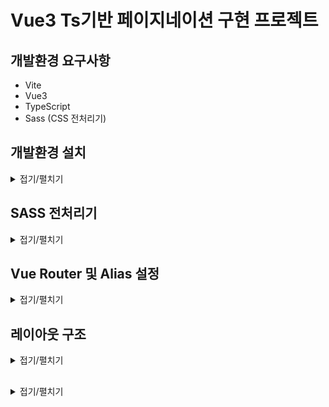 # Vue3 Ts기반 페이지네이션 구현 프로젝트

## 개발환경 요구사항
- Vite
- Vue3
- TypeScript
- Sass (CSS 전처리기)

## 개발환경 설치
<details>
<summary>접기/펼치기</summary>
<br>

- Vite 프로젝트 생성 명령어
  ```bash
  > npm create vite@latest
  ```

- 패키지 설치 확인 (y입력)
  ```bash
  Need to install the following packages:
    create-vite@6.5.0
  Ok to proceed? (y) y
  ```
  
- 프레임워크 선택 - Vue 
  ```bash
  │
  ◇  Project name:
  │  vue3-vite-9din-pagenation-ts
  │
  ◆  Select a framework:
  │  ○ Vanilla
  │  ● Vue
  │  ○ React
  │  ○ Preact
  │  ○ Lit
  │  ○ Svelte
  │  ○ Solid
  │  ○ Qwik
  │  ○ Angular
  │  ○ Marko
  │  ○ Others
  └
  ```
  
- 세부옵션 - 언어 TypeScript 선택  
  ```bash
  ◆  Select a variant:
  │  ● TypeScript
  │  ○ JavaScript
  │  ○ Official Vue Starter ↗
  │  ○ Nuxt ↗
  └
  ```

- 프로젝트 의존성 패키지 설치
  ```bash
  npm install
  ```

- Vite 개발 서버를 실행
  ```bash
  npm run dev
  ```

- 전체 내용
  ```bash
  > npm create vite@latest
  Need to install the following packages:
    create-vite@6.5.0
  Ok to proceed? (y) y
  │
  ◇  Project name:
  │  vue3-vite-9din-pagenation-ts
  │
  ◇  Select a framework:
  │  Vue
  │
  ◇  Select a variant:
  │  TypeScript
  │
  ◇  Scaffolding project in C:\Programming\workspace_vs\vue3-vite-9din-pagenation-ts...
  │
  └  Done. Now run:

    cd vue3-vite-9din-pagenation-ts
    npm install
    npm run dev
  ```  
</details>

## SASS 전처리기
<details>
<summary>접기/펼치기</summary>
<br>

- sass 패키지 전역 설치
  ```bash
  npm install -g sass
  ```

- App.vue 컴포넌트 scoped style css 적용
  ```vue
  <style scoped>
  .page {
    display: flex;
    align-items: center;
    justify-items: center;

    width: 100%;
    height: 100vh;

    background-color: black;
    color: white;
  }
  </style>
  ```

- 오류 발생
  ```
  [vite] Internal server error: Preprocessor dependency "sass-embedded" not found. Did you install it? Try `npm install -D sass-embedded`.
    Plugin: vite:css
    File: C:/Programming/workspace_vs/vue3-vite-9din-pagenation-ts/src/assets/styles/main.scss
        at loadPreprocessorPath (file:///C:/Programming/workspace_vs/vue3-vite-9din-pagenation-ts/node_modules/vite/dist/node/chunks/dep-DBxKXgDP.js:44262:13)
        at loadSassPackage (file:///C:/Programming/workspace_vs/vue3-vite-9din-pagenation-ts/node_modules/vite/dist/node/chunks/dep-DBxKXgDP.js:44277:19)
        at process (file:///C:/Programming/workspace_vs/vue3-vite-9din-pagenation-ts/node_modules/vite/dist/node/chunks/dep-DBxKXgDP.js:44553:27)
        at compileCSSPreprocessors (file:///C:/Programming/workspace_vs/vue3-vite-9din-pagenation-ts/node_modules/vite/dist/node/chunks/dep-DBxKXgDP.js:43590:34)
        at compileCSS (file:///C:/Programming/workspace_vs/vue3-vite-9din-pagenation-ts/node_modules/vite/dist/node/chunks/dep-DBxKXgDP.js:43634:38)
        at TransformPluginContext.handler (file:///C:/Programming/workspace_vs/vue3-vite-9din-pagenation-ts/node_modules/vite/dist/node/chunks/dep-DBxKXgDP.js:42965:17)
        at EnvironmentPluginContainer.transform (file:///C:/Programming/workspace_vs/vue3-vite-9din-pagenation-ts/node_modules/vite/dist/node/chunks/dep-DBxKXgDP.js:42295:19)
        at loadAndTransform (file:///C:/Programming/workspace_vs/vue3-vite-9din-pagenation-ts/node_modules/vite/dist/node/chunks/dep-DBxKXgDP.js:35735:49)
        at async viteTransformMiddleware (file:///C:/Programming/workspace_vs/vue3-vite-9din-pagenation-ts/node_modules/vite/dist/node/chunks/dep-DBxKXgDP.js:37250:24)
  ```

- 오류대응: sass 패키지 dev디펜던시 설치
  ```bash
  npm install --save-dev sass
  ```

</details>

## Vue Router 및 Alias 설정
<details>
<summary>접기/펼치기</summary>
<br>

- Vue Router 패키지 의존성 설치
  ```bash
  npm install vue-router@4
  ```

- src 디렉토리 하위에 `routes/index.ts` 파일을 구성한다.
  - 기존 js방식
    ```js
    import {createRouter, createWebHashHistory} from 'vue-router'
    const routes = [
      {
        path: '/',
        name: 'Home',
        component: () => import('@pages/index.vue')
      }
    ]
    const router = createRouter({
      history: createWebHashHistory(),
      routes,
    })
    export default router
    ```

  - ts방식
    ```ts
    import {createRouter, createWebHashHistory, RouteRecordRaw} from 'vue-router'
    const routes: Array<RouteRecordRaw> = [
      {
        path: '/',
        name: 'Home',
        component: () => import('@pages/index.vue')
      }
    ]
    const router = createRouter({
      history: createWebHashHistory(),
      routes,
    })
    export default router
    ```
    1. RouteRecordRaw 플러그인 import
    2. routes의 타입을 `Array<RouteRecordRaw>` 와 같이 배열 타입으로 타입 정의
    3. main.ts 파일에서 router import후 메소드 체이닝으로 use 등록
      ```ts
      import {createApp} from 'vue'
      import App from './App.vue'
      import router from './routes/index'
      createApp(App).use(router).mount('#app')
      ```
      
  - RouteRecordRaw 오류 발생
    ```
    'RouteRecordRaw' is a type and must be imported using a type-only import when 'verbatimModuleSyntax' is enabled.ts(1484)
    ```

  - 대응
    ```ts
    import {createRouter, createWebHashHistory} from 'vue-router'
    import type { RouteRecordRaw } from 'vue-router'
    const routes: Array<RouteRecordRaw> = [
      {
        path: '/',
        name: 'Home',
        component: () => import('@pages/index.vue')
      }
    ]
    const router = createRouter({
      history: createWebHashHistory(),
      routes,
    })
    export default router
    ```

  - vite-env.d.ts : .vue 확장자 파일들의 타입 정의 설정(생략 가능)
    ```ts
    /// <reference types="vite/client" />

    declare module '*.vue' {
      import type { DefineComponent } from "vue";

      const component: DefineComponent<{}, {}, any>
      
      export default component
    }
    ```

    - scss (css 전처리) 전역 적용 설정
      1. main.ts의 main.scss import 제거
      2. vite.config.ts - 전역 설정 등록
        - defineConfig - css 옵션 등록
          ```ts
          import { defineConfig } from 'vite'
          import vue from '@vitejs/plugin-vue'

          // https://vite.dev/config/
          export default defineConfig({
            plugins: [vue()],
            css: {
              preprocessorOptions: {
                scss: {
                  additionalData: `@import "./src/assets/styles/main.scss";`
                }
              }
            }
          })
          ```
      3. vite.config.ts - root 디렉토리 alias 설정
        - defineConfig - resolve 옵션 등록 (보통 ~나 @를 많이 사용함.)
          ```ts
          import { defineConfig } from 'vite'
          import vue from '@vitejs/plugin-vue'
          import { fileURLToPath, URL } from 'url'

          // https://vite.dev/config/
          export default defineConfig({
            plugins: [vue()],
            resolve: {
              alias: {
                '@': fileURLToPath(new URL('./src', import.meta.url)),
              }
            },
            css: {
              preprocessorOptions: {
                scss: {
                  additionalData: `@import "./src/assets/styles/main.scss";`
                }
              }
            }
          })
          ```

        - 이슈
          1. Cannot find module 'url' or its corresponding type declarations.ts(2307)
          2. Property 'url' does not exist on type 'ImportMeta'.ts(2339)
          - 대응
            ```
            npm install @types/node
            ```

      4. vite.config.ts - 잔여 alias 설정
        - defineConfig - resolve 옵션
          ```ts
          import { defineConfig } from 'vite'
          import vue from '@vitejs/plugin-vue'
          import { fileURLToPath, URL } from 'url'

          // https://vite.dev/config/
          export default defineConfig({
            plugins: [vue()],
            resolve: {
              alias: {
                '@': fileURLToPath(new URL('./src', import.meta.url)),
                '@apis': fileURLToPath(new URL('./src/apis', import.meta.url)),
                '@assets': fileURLToPath(new URL('./src/assets', import.meta.url)),
                '@components': fileURLToPath(new URL('./src/components', import.meta.url)),
                '@pages': fileURLToPath(new URL('./src/pages', import.meta.url)),
                '@routes': fileURLToPath(new URL('./src/routes', import.meta.url)),
                '@store': fileURLToPath(new URL('./src/store', import.meta.url)),
              }
            },
            css: {
              preprocessorOptions: {
                scss: {
                  additionalData: `@import "./src/assets/styles/main.scss";`
                }
              }
            }
          })
          ```
      5. tsconfig.json - alias js 컴파일 옵션 추가
        ```json
        {
          "compilerOptions": {
            "baseUrl": ".",
            "paths": {
              "@": ["src/*"],
              "@apis": ["src/apis/*"],
              "@assets": ["src/assets/*"],
              "@components": ["src/components/*"],
              "@pages": ["src/pages/*"],
              "@routes": ["src/routes/*"],
              "@store": ["src/store/*"],
            }
          }
        }
        ```
    - **이슈** : npm run dev로 node서버 기동시 아래와 같은 오류가 발생
      ```
      [plugin:vite:css] [sass] Can't find stylesheet to import.
        ╷
      1 │ @import "./src/assets/styles/main.scss";
        │         ^^^^^^^^^^^^^^^^^^^^^^^^^^^^^^^
        ╵
        src\pages\index.vue 1:9  root stylesheet
      C:/Programming/workspace_vs/vue3-vite-9din-pagenation-ts/src/pages/index.vue:1:9
      ```
    - **해결** : AI 활용으로 문제해결, vite.config.ts 파일에서 아래와같이 ./src 대신 @로 적용.
      ```ts
      export default defineConfig({
        plugins: [vue()],
        resolve: {
          alias: {
            '@': fileURLToPath(new URL('./src', import.meta.url)),
            '@apis': fileURLToPath(new URL('./src/apis', import.meta.url)),
            '@assets': fileURLToPath(new URL('./src/assets', import.meta.url)),
            '@components': fileURLToPath(new URL('./src/components', import.meta.url)),
            '@pages': fileURLToPath(new URL('./src/pages', import.meta.url)),
            '@routes': fileURLToPath(new URL('./src/routes', import.meta.url)),
            '@store': fileURLToPath(new URL('./src/store', import.meta.url)),
          }
        },
        css: {
          preprocessorOptions: {
            scss: {
              additionalData: `@import "@/assets/styles/main.scss";`
            }
          }
        }
      })
      ```


</details>

## 레이아웃 구조
<details>
<summary>접기/펼치기</summary>
<br>

### 컬러 헥사코드 정의
사용될 컬러 코드를 아래와 같이 미리 세팅 해 놓으면 전역에서 변수처럼 사용할 수 있기 때문에 편리해진다.
- [color.scss](src/assets/styles/color.scss)
  ```scss
  // COLOR WHITE
  $color-white-000: #ffffff;
  $color-white-100: #ffffff;

  // COLOR BLUE
  $color-blue-000: #1661a9;

  // COLOR BLACK
  $color-blakc-900: #000000;
  ```

### `MBC1961굴림` 폰트 import
1. 구글에 [눈누폰트](https://noonnu.cc/font_page/pick) 검색
2. 접속 후 MBC를 검색
3. `MBC1961굴림` 클릭
4. 우측 웹 폰트로 사용 영역의 font-face 코드를 복사
  ```
  @font-face {
    font-family: 'MBC1961GulimM';
    src: url('https://fastly.jsdelivr.net/gh/projectnoonnu/noonfonts_2304-01@1.0/MBC1961GulimM.woff2') format('woff2');
    font-weight: normal;
    font-style: normal;
  }
  ```
5. [font.scss](src/assets/styles/font.scss) 파일에 붙여넣기.  

### `스위트` 폰트 import
1. 구글에 [눈누폰트](https://noonnu.cc/font_page/pick) 검색
2. 접속 후 MBC를 검색
3. `스위트` 클릭
4. 우측 웹 폰트로 사용 영역의 font-face 코드를 복사
  ```
  @font-face {
    font-family: 'SUITE-Regular';
    src: url('https://fastly.jsdelivr.net/gh/projectnoonnu/noonfonts_2304-2@1.0/SUITE-Regular.woff2') format('woff2');
    font-weight: 400;
    font-style: normal;
  }
  ```
5. [font.scss](src/assets/styles/font.scss) 파일에 붙여넣기.  

</details>

##
<details>
<summary>접기/펼치기</summary>
<br>
</details>